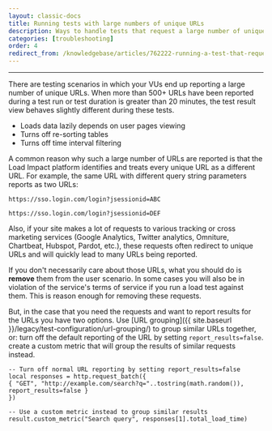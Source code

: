```yaml
---
layout: classic-docs
title: Running tests with large numbers of unique URLs
description: Ways to handle tests that request a large number of unique URLs.
categories: [troubleshooting]
order: 4
redirect_from: /knowledgebase/articles/762222-running-a-test-that-requests-a-large-amount-of-url
---
```


***

There are testing scenarios in which your VUs end up reporting a large number of unique URLs. When more than 500+ URLs have been reported during a test run or test duration is greater than 20 minutes, the test result view behaves slightly different during these tests.

- Loads data lazily depends on user pages viewing
- Turns off re-sorting tables
- Turns off time interval filtering

A common reason why such a large number of URLs are reported is that the Load Impact platform identifies and treats every unique URL as a different URL. For example, the same URL with different query string parameters reports as two URLs:


`https://sso.login.com/login?jsessionid=ABC`

`https://sso.login.com/login?jsessionid=DEF`


Also, if your site makes a lot of requests to various tracking or cross marketing services (Google Analytics, Twitter analytics, Omniture, Chartbeat, Hubspot, Pardot, etc.), these requests often redirect to unique URLs and will quickly lead to many URLs being reported.

If you don't necessarily care about those URLs, what you should do is **remove** them from the user scenario. In some cases you will also be in violation of the service's terms of service if you run a load test against them. This is reason enough for removing these requests.

But, in the case that you need the requests and want to report results for the URLs you have two options.  Use [URL grouping]({{ site.baseurl }}/legacy/test-configuration/url-grouping/) to group similar URLs together, or:
turn off the default reporting of the URL by setting `report_results=false`.
create a custom metric that will group the results of similar requests instead.
```
-- Turn off normal URL reporting by setting report_results=false
local responses = http.request_batch({
{ "GET", "http://example.com/search?q="..tostring(math.random()), report_results=false }
})

-- Use a custom metric instead to group similar results
result.custom_metric("Search query", responses[1].total_load_time)
```
